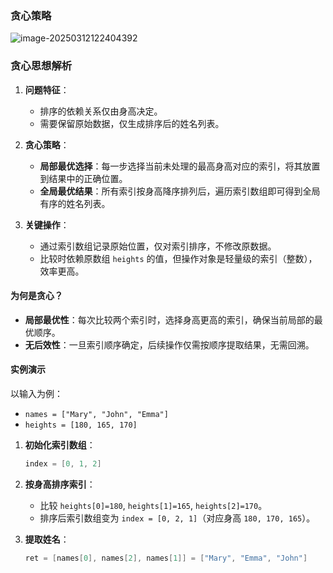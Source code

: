 ### 贪心策略

![image-20250312122404392](https://cdn.jsdelivr.net/gh/huangcancan-xbc/Drawing-bed@master/Algorithm/20250312122404530.png)



### 贪心思想解析

1. **问题特征**：
    - 排序的依赖关系仅由身高决定。
    - 需要保留原始数据，仅生成排序后的姓名列表。

2. **贪心策略**：
    - **局部最优选择**：每一步选择当前未处理的最高身高对应的索引，将其放置到结果中的正确位置。
    - **全局最优结果**：所有索引按身高降序排列后，遍历索引数组即可得到全局有序的姓名列表。

3. **关键操作**：
    - 通过索引数组记录原始位置，仅对索引排序，不修改原数据。
    - 比较时依赖原数组 `heights` 的值，但操作对象是轻量级的索引（整数），效率更高。

#### 为何是贪心？

- **局部最优性**：每次比较两个索引时，选择身高更高的索引，确保当前局部的最优顺序。
- **无后效性**：一旦索引顺序确定，后续操作仅需按顺序提取结果，无需回溯。

#### 实例演示

以输入为例：

- `names = ["Mary", "John", "Emma"]`
- `heights = [180, 165, 170]`

1. **初始化索引数组**：

    ```cpp
    index = [0, 1, 2]
    ```

2. **按身高排序索引**：

    - 比较 `heights[0]=180`, `heights[1]=165`, `heights[2]=170`。
    - 排序后索引数组变为 `index = [0, 2, 1]`（对应身高 `180, 170, 165`）。

3. **提取姓名**：

    ```cpp
    ret = [names[0], names[2], names[1]] = ["Mary", "Emma", "John"]
    ```
